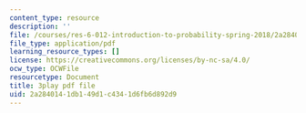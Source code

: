 ```yaml
---
content_type: resource
description: ''
file: /courses/res-6-012-introduction-to-probability-spring-2018/2a2840141db149d1c4341d6fb6d892d9_nYe4OZVCnIs.pdf
file_type: application/pdf
learning_resource_types: []
license: https://creativecommons.org/licenses/by-nc-sa/4.0/
ocw_type: OCWFile
resourcetype: Document
title: 3play pdf file
uid: 2a284014-1db1-49d1-c434-1d6fb6d892d9
---
```

